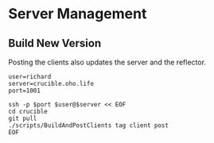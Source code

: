 # Server Management

## Build New Version

Posting the clients also updates the server and the reflector.

```
user=richard
server=crucible.oho.life
port=1001

ssh -p $port $user@$server << EOF
cd crucible
git pull
./scripts/BuildAndPostClients tag client post
EOF
```